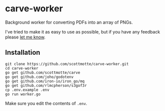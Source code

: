 # carve-worker

Background worker for converting PDFs into an array of PNGs.

I've tried to make it as easy to use as possible, but if you have any feedback please [let me know](mailto:scott@scottmotte.com).

## Installation

```
git clone https://github.com/scottmotte/carve-worker.git
cd carve-worker
go get github.com/scottmotte/carve
go get github.com/joho/godotenv
go get github.com/iron-io/iron_go/mq
go get github.com/rlmcpherson/s3gof3r
cp .env.example .env
go run worker.go
```

Make sure you edit the contents of `.env`.


